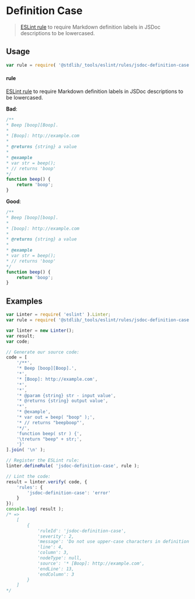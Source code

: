 <!--

@license Apache-2.0

Copyright (c) 2018 The Stdlib Authors.

Licensed under the Apache License, Version 2.0 (the "License");
you may not use this file except in compliance with the License.
You may obtain a copy of the License at

   http://www.apache.org/licenses/LICENSE-2.0

Unless required by applicable law or agreed to in writing, software
distributed under the License is distributed on an "AS IS" BASIS,
WITHOUT WARRANTIES OR CONDITIONS OF ANY KIND, either express or implied.
See the License for the specific language governing permissions and
limitations under the License.

-->

# Definition Case

> [ESLint rule][eslint-rules] to require Markdown definition labels in JSDoc descriptions to be lowercased.

<section class="intro">

</section>

<!-- /.intro -->

<section class="usage">

## Usage

```javascript
var rule = require( '@stdlib/_tools/eslint/rules/jsdoc-definition-case' );
```

#### rule

[ESLint rule][eslint-rules] to require Markdown definition labels in JSDoc descriptions to be lowercased.

**Bad**:

<!-- eslint-disable stdlib/jsdoc-definition-case, stdlib/jsdoc-markdown-remark -->

```javascript
/**
* Beep [boop][Boop].
*
* [Boop]: http://example.com
*
* @returns {string} a value
*
* @example
* var str = beep();
* // returns 'boop'
*/
function beep() {
    return 'boop';
}
```

**Good**:

```javascript
/**
* Beep [boop][boop].
*
* [boop]: http://example.com
*
* @returns {string} a value
*
* @example
* var str = beep();
* // returns 'boop'
*/
function beep() {
    return 'boop';
}
```

</section>

<!-- /.usage -->

<section class="examples">

## Examples

<!-- eslint no-undef: "error" -->

```javascript
var Linter = require( 'eslint' ).Linter;
var rule = require( '@stdlib/_tools/eslint/rules/jsdoc-definition-case' );

var linter = new Linter();
var result;
var code;

// Generate our source code:
code = [
    '/**',
    '* Beep [boop][Boop].',
    '*',
    '* [Boop]: http://example.com',
    '*',
    '*',
    '* @param {string} str - input value',
    '* @returns {string} output value',
    '*',
    '* @example',
    '* var out = beep( "boop" );',
    '* // returns "beepboop"',
    '*/',
    'function beep( str ) {',
    '\treturn "beep" + str;',
    '}'
].join( '\n' );

// Register the ESLint rule:
linter.defineRule( 'jsdoc-definition-case', rule );

// Lint the code:
result = linter.verify( code, {
    'rules': {
        'jsdoc-definition-case': 'error'
    }
});
console.log( result );
/* =>
    [
        {
            'ruleId': 'jsdoc-definition-case',
            'severity': 2,
            'message': 'Do not use upper-case characters in definition labels',
            'line': 4,
            'column': 3,
            'nodeType': null,
            'source': '* [Boop]: http://example.com',
            'endLine': 13,
            'endColumn': 3
        }
    ]
*/
```

</section>

<!-- /.examples -->

<section class="links">

[eslint-rules]: https://eslint.org/docs/developer-guide/working-with-rules

</section>

<!-- /.links -->
